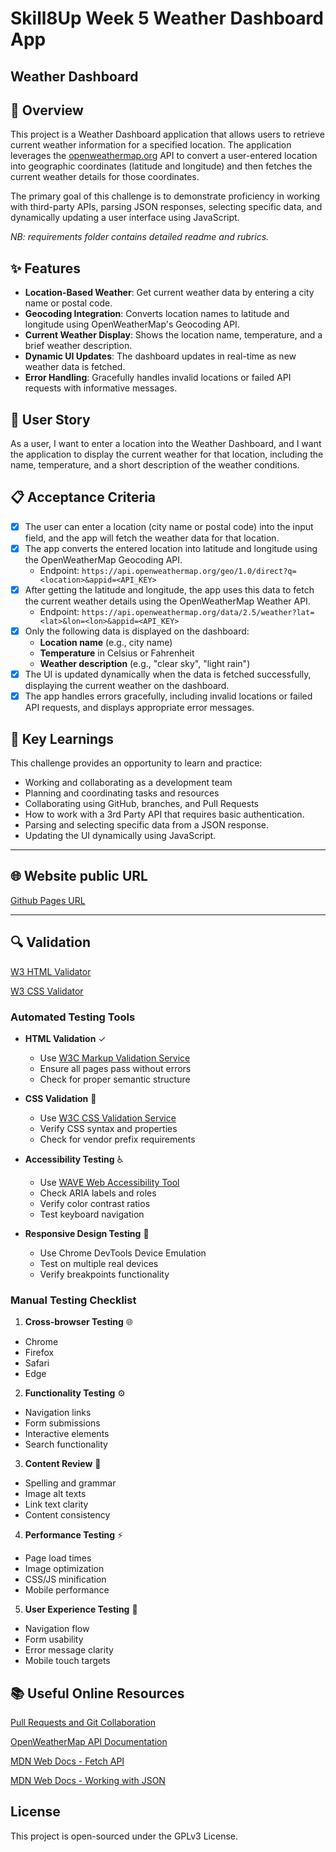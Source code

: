 # Skill8Up Week 5 Weather Dashboard App

## Weather Dashboard

## 🎯 Overview

This project is a Weather Dashboard application that allows users to retrieve current weather information for a
specified location. The application leverages
the [openweathermap.org](https://www.google.com/search?q=https://openweathermap.openweathermap.org/) API to convert a
user-entered location into geographic coordinates (latitude and longitude) and then fetches the current weather details
for those coordinates.

The primary goal of this challenge is to demonstrate proficiency in working with third-party APIs, parsing JSON
responses, selecting specific data, and dynamically updating a user interface using JavaScript.

*NB: requirements folder contains detailed readme and rubrics.*

## ✨ Features

* **Location-Based Weather**: Get current weather data by entering a city name or postal code.
* **Geocoding Integration**: Converts location names to latitude and longitude using OpenWeatherMap's Geocoding API.
* **Current Weather Display**: Shows the location name, temperature, and a brief weather description.
* **Dynamic UI Updates**: The dashboard updates in real-time as new weather data is fetched.
* **Error Handling**: Gracefully handles invalid locations or failed API requests with informative messages.

## 📜 User Story

As a user, I want to enter a location into the Weather Dashboard, and I want the application to display the current
weather for that location, including the name, temperature, and a short description of the weather conditions.

## 📋 Acceptance Criteria

- [X] The user can enter a location (city name or postal code) into the input field, and the app will fetch the weather
  data for that location.
- [X] The app converts the entered location into latitude and longitude using the OpenWeatherMap Geocoding API.
  - Endpoint: `https://api.openweathermap.org/geo/1.0/direct?q=<location>&appid=<API_KEY>`
- [X] After getting the latitude and longitude, the app uses this data to fetch the current weather details using the
  OpenWeatherMap Weather API.
  - Endpoint: `https://api.openweathermap.org/data/2.5/weather?lat=<lat>&lon=<lon>&appid=<API_KEY>`
- [X] Only the following data is displayed on the dashboard:
  - **Location name** (e.g., city name)
  - **Temperature** in Celsius or Fahrenheit
  - **Weather description** (e.g., "clear sky", "light rain")
- [X] The UI is updated dynamically when the data is fetched successfully, displaying the current weather on the
  dashboard.
- [X] The app handles errors gracefully, including invalid locations or failed API requests, and displays appropriate
  error messages.

## 🧠 Key Learnings

This challenge provides an opportunity to learn and practice:

* Working and collaborating as a development team
* Planning and coordinating tasks and resources
* Collaborating using GitHub, branches, and Pull Requests
* How to work with a 3rd Party API that requires basic authentication.
* Parsing and selecting specific data from a JSON response.
* Updating the UI dynamically using JavaScript.

---

## 🌐 Website public URL

[Github Pages URL](https://kamilwo.github.io/step8up-week5-weather-app-minimal)

---

## 🔍 Validation

[W3 HTML Validator](https://validator.w3.org/nu/?doc=https%3A%2F%2Fkamilwo.github.io%2Fstep8up-week5-weather-app-minimal%2F)

[W3 CSS Validator](https://jigsaw.w3.org/css-validator/validator?uri=https%3A%2F%2Fkamilwo.github.io%2Fstep8up-week5-weather-app-minimal&profile=css3svg&usermedium=all&warning=1)

### Automated Testing Tools

- **HTML Validation** ✓
  - Use [W3C Markup Validation Service](https://validator.w3.org/)
  - Ensure all pages pass without errors
  - Check for proper semantic structure

- **CSS Validation** 🎨
  - Use [W3C CSS Validation Service](https://jigsaw.w3.org/css-validator/)
  - Verify CSS syntax and properties
  - Check for vendor prefix requirements

- **Accessibility Testing** ♿
  - Use [WAVE Web Accessibility Tool](https://wave.webaim.org/)
  - Check ARIA labels and roles
  - Verify color contrast ratios
  - Test keyboard navigation

- **Responsive Design Testing** 📱
  - Use Chrome DevTools Device Emulation
  - Test on multiple real devices
  - Verify breakpoints functionality

### Manual Testing Checklist

1. **Cross-browser Testing** 🌐

- Chrome
- Firefox
- Safari
- Edge

2. **Functionality Testing** ⚙️

- Navigation links
- Form submissions
- Interactive elements
- Search functionality

3. **Content Review** 📝

- Spelling and grammar
- Image alt texts
- Link text clarity
- Content consistency

4. **Performance Testing** ⚡

- Page load times
- Image optimization
- CSS/JS minification
- Mobile performance

5. **User Experience Testing** 👥

- Navigation flow
- Form usability
- Error message clarity
- Mobile touch targets

## 📚 Useful Online Resources

[Pull Requests and Git Collaboration](https://github.com/Step8Up-SBC/Jan-25/tree/main/week-2/W2-S3-FlexBox/10_Git-Collaboration)

[OpenWeatherMap API Documentation](https://openweathermap.org/api)

[MDN Web Docs - Fetch API](https://developer.mozilla.org/en-US/docs/Web/API/Fetch_API)

[MDN Web Docs - Working with JSON](https://developer.mozilla.org/en-US/docs/Learn/JavaScript/Objects/JSON)

## License

This project is open-sourced under the GPLv3 License.
